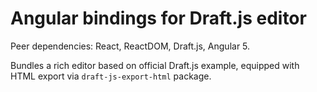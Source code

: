 # Angular bindings for Draft.js editor

Peer dependencies: React, ReactDOM, Draft.js, Angular 5.

Bundles a rich editor based on official Draft.js example,
equipped with HTML export via ``draft-js-export-html`` package.
